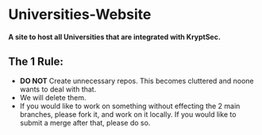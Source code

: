 # Universities-Website
#### A site to host all Universities that are integrated with KryptSec.
## The 1 Rule:
* **DO NOT** Create unnecessary repos. This becomes cluttered and noone wants to deal with that. 
* We will delete them.
* If you would like to work on something without effecting the 2 main branches, please fork it, and work on it locally. If you would like to submit a merge after that, please do so.
